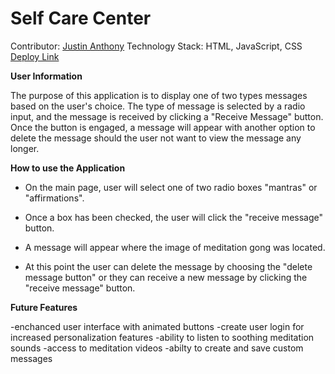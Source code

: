 # Self Care Center

Contributor: [Justin Anthony](https://github.com/justincanthony)
Technology Stack: HTML, JavaScript, CSS
[Deploy Link](file:///Users/justin-turing/turing/mod_1/mod_1_projects/self-care-center/index.html)

__User Information__

The purpose of this application is to display one of two types messages based on the user's choice. The type of message is selected by a radio input, and the message is received by clicking a "Receive Message" button. Once the button is engaged, a message will appear with another option to delete the message should the user not want to view the message any longer.

__How to use the Application__

- On the main page, user will select one of two radio boxes "mantras" or "affirmations".

- Once a box has been checked, the user will click the "receive message" button.

- A message will appear where the image of meditation gong was located.

- At this point the user can delete the message by choosing the "delete message button" or they can receive a new message by clicking the "receive message" button.

__Future Features__

-enchanced user interface with animated buttons
-create user login for increased personalization features
-ability to listen to soothing meditation sounds
-access to meditation videos
-abilty to create and save custom messages
